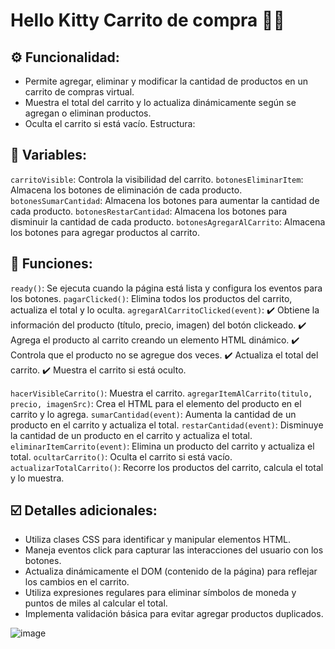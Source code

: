 # Hello Kitty Carrito de compra 👩‍💻

## ⚙️ Funcionalidad:
+ Permite agregar, eliminar y modificar la cantidad de productos en un carrito de compras virtual.
+ Muestra el total del carrito y lo actualiza dinámicamente según se agregan o eliminan productos.
+ Oculta el carrito si está vacío.
Estructura:

## 🚀 Variables:
`carritoVisible`: Controla la visibilidad del carrito.
`botonesEliminarItem`: Almacena los botones de eliminación de cada producto.
`botonesSumarCantidad`: Almacena los botones para aumentar la cantidad de cada producto.
`botonesRestarCantidad`: Almacena los botones para disminuir la cantidad de cada producto.
`botonesAgregarAlCarrito`: Almacena los botones para agregar productos al carrito.

## 🚀 Funciones:
`ready()`: Se ejecuta cuando la página está lista y configura los eventos para los botones.
`pagarClicked()`: Elimina todos los productos del carrito, actualiza el total y lo oculta.
`agregarAlCarritoClicked(event)`:
✔️ Obtiene la información del producto (título, precio, imagen) del botón clickeado.
✔️ Agrega el producto al carrito creando un elemento HTML dinámico.
✔️ Controla que el producto no se agregue dos veces.
✔️ Actualiza el total del carrito.
✔️ Muestra el carrito si está oculto.

`hacerVisibleCarrito()`: Muestra el carrito.
`agregarItemAlCarrito(titulo, precio, imagenSrc)`: Crea el HTML para el elemento del producto en el carrito y lo agrega.
`sumarCantidad(event)`: Aumenta la cantidad de un producto en el carrito y actualiza el total.
`restarCantidad(event)`: Disminuye la cantidad de un producto en el carrito y actualiza el total.
`eliminarItemCarrito(event)`: Elimina un producto del carrito y actualiza el total.
`ocultarCarrito()`: Oculta el carrito si está vacío.
`actualizarTotalCarrito()`: Recorre los productos del carrito, calcula el total y lo muestra.

## ☑️ Detalles adicionales:
* Utiliza clases CSS para identificar y manipular elementos HTML.
* Maneja eventos click para capturar las interacciones del usuario con los botones.
* Actualiza dinámicamente el DOM (contenido de la página) para reflejar los cambios en el carrito.
* Utiliza expresiones regulares para eliminar símbolos de moneda y puntos de miles al calcular el total.
* Implementa validación básica para evitar agregar productos duplicados.

![image](https://github.com/Orliluq/Hello-Kitty-Carrito-de-compra/assets/122529721/7a062e6f-a0d3-4c39-92c5-f0df4da037bb)

